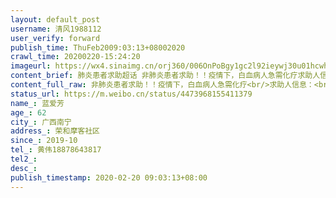 ```yaml
---
layout: default_post
username: 清风1988112
user_verify: forward
publish_time: ThuFeb2009:03:13+08002020
crawl_time: 20200220-15:24:20
imageurl: https://wx4.sinaimg.cn/orj360/006OnPoBgy1gc2l92ieywj30u01hcwhx.jpg,https://wx4.sinaimg.cn/orj360/006OnPoBgy1gc2l94zjkqj30u01hcgrk.jpg,https://wx2.sinaimg.cn/orj360/006OnPoBgy1gc2l96516oj31110rs0uu.jpg,https://wx2.sinaimg.cn/orj360/006OnPoBgy1gc2l991gtkj30u0140n3r.jpg
content_brief: 肺炎患者求助超话 非肺炎患者求助！！疫情下，白血病人急需化疗求助人信息：【姓名】蓝爱芳【年龄】62【所在城市】广西南宁【所在小区、社区】荣和摩客社区【患病时间】2019-10【联系方式】黄伟 18878643817【其他联系方式】（我父亲）黄利就 13788695875病情描述：我是病人儿子，我的母 ...全文
content_full_raw: 非肺炎患者求助！！疫情下，白血病人急需化疗<br/>求助人信息：<br/>【姓名】蓝爱芳<br/>【年龄】62<br/>【所在城市】广西南宁<br/>【所在小区、社区】荣和摩客社区<br/>【患病时间】2019-10<br/>【联系方式】黄伟18878643817<br/>【其他联系方式】（我父亲）黄利就13788695875<br/>病情描述：我是病人儿子，我的母亲去年十月检查出来急性白血病，一直在广西民族医院治疗，到今年1月18日做完第二次化疗，急需的亚叶酸钙注射液已在香港买，因为疫情邮不进来，广西壮族自治区人民医院有，两个医院之间就40分钟车程，但是疫情管制拿不到，急，目前已经到了应该第三次化疗的日子了，急需化疗，拖下去癌细胞扩散就不堪设想了，真的不知道怎么办才好，恳请大家帮帮我们！求求大家了！急需广西壮族自治区人民医院的药物亚叶酸钙注射液！
status_url: https://m.weibo.cn/status/4473968155411379
name_: 蓝爱芳
age_: 62
city_: 广西南宁
address_: 荣和摩客社区
since_: 2019-10
tel_: 黄伟18878643817
tel2_: 
desc_: 
publish_timestamp: 2020-02-20 09:03:13+08:00
---
```

